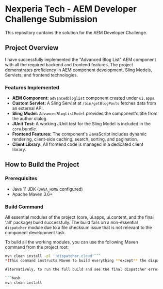 # Nexperia Tech - AEM Developer Challenge Submission

This repository contains the solution for the AEM Developer Challenge.

## Project Overview

I have successfully implemented the "Advanced Blog List" AEM component with all the required backend and frontend features. The project demonstrates proficiency in AEM component development, Sling Models, Servlets, and frontend technologies.

### Features Implemented

- **AEM Component:** `advancedbloglist` component created under `ui.apps`.
- **Custom Servlet:** A Sling Servlet at `/bin/getBlogPosts` fetches data from an external API.
- **Sling Model:** `AdvancedBlogListModel` provides the component's title from the author dialog.
- **JUnit Test:** A working JUnit test for the Sling Model is included in the `core` bundle.
- **Frontend Features:** The component's JavaScript includes dynamic rendering, client-side caching, search, sorting, and pagination.
- **Client Library:** All frontend code is managed in a dedicated client library.

## How to Build the Project

### Prerequisites

- Java 11 JDK (`JAVA_HOME` configured)
- Apache Maven 3.6+

### Build Command

All essential modules of the project (core, ui.apps, ui.content, and the final 'all' package) build successfully. The build fails on a non-essential `dispatcher` module due to a file checksum issue that is not relevant to the component development task.

To build all the working modules, you can use the following Maven command from the project root:

````bash
mvn clean install -pl '!dispatcher.cloud'```
*(This command instructs Maven to build everything **except** the dispatcher.cloud module.)*

Alternatively, to run the full build and see the final dispatcher error, use:

```bash
mvn clean install
````
